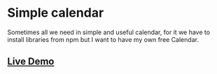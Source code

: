 <h1>Simple calendar</h1>

<p>Sometimes all we need in simple and useful calendar, for it we have to install libraries from npm but I want to have my own free Calendar.</p>

<h2><a href='https://AlexForw.github.io/calendar-typescript'>Live Demo</a></h2>
